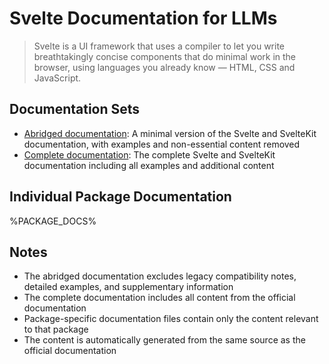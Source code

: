 # Svelte Documentation for LLMs

> Svelte is a UI framework that uses a compiler to let you write breathtakingly concise components that do minimal work in the browser, using languages you already know — HTML, CSS and JavaScript.

## Documentation Sets

- [Abridged documentation](https://svelte.dev/llms-small.txt): A minimal version of the Svelte and SvelteKit documentation, with examples and non-essential content removed
- [Complete documentation](https://svelte.dev/llms-full.txt): The complete Svelte and SvelteKit documentation including all examples and additional content

## Individual Package Documentation

%PACKAGE_DOCS%

## Notes

- The abridged documentation excludes legacy compatibility notes, detailed examples, and supplementary information
- The complete documentation includes all content from the official documentation
- Package-specific documentation files contain only the content relevant to that package
- The content is automatically generated from the same source as the official documentation
